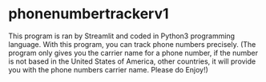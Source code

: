 # phonenumbertrackerv1
This program is ran by Streamlit and coded in Python3 programming language. With this program, you can track phone numbers precisely. (The program only gives you the carrier name for a phone number, if the number is not based in the United States of America, other countries, it will provide you with the phone numbers carrier name. Please do Enjoy!)
